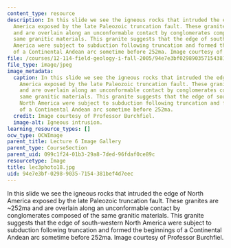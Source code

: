 ```yaml
---
content_type: resource
description: In this slide we see the igneous rocks that intruded the edge of North
  America exposed by the late Paleozoic truncation fault. These granites are ~252ma
  and are overlain along an unconformable contact by conglomerates composed of the
  same granitic materials. This granite suggests that the edge of south-western North
  America were subject to subduction following truncation and formed the beginnings
  of a Continental Andean arc sometime before 252ma. Image courtesy of Professor Burchfiel.
file: /courses/12-114-field-geology-i-fall-2005/94e7e3bf029890357154381bef4d7eec_lec3photo18.jpg
file_type: image/jpeg
image_metadata:
  caption: In this slide we see the igneous rocks that intruded the edge of North
    America exposed by the late Paleozoic truncation fault. These granites are ~252ma
    and are overlain along an unconformable contact by conglomerates composed of the
    same granitic materials. This granite suggests that the edge of south-western
    North America were subject to subduction following truncation and formed the beginnings
    of a Continental Andean arc sometime before 252ma.
  credit: Image courtesy of Professor Burchfiel.
  image-alt: Igneous intrusion.
learning_resource_types: []
ocw_type: OCWImage
parent_title: Lecture 6 Image Gallery
parent_type: CourseSection
parent_uid: 099c1f24-01b3-29a8-7ded-96fdaf0ce89c
resourcetype: Image
title: lec3photo18.jpg
uid: 94e7e3bf-0298-9035-7154-381bef4d7eec
---
```

In this slide we see the igneous rocks that intruded the edge of North America exposed by the late Paleozoic truncation fault. These granites are ~252ma and are overlain along an unconformable contact by conglomerates composed of the same granitic materials. This granite suggests that the edge of south-western North America were subject to subduction following truncation and formed the beginnings of a Continental Andean arc sometime before 252ma. Image courtesy of Professor Burchfiel.

